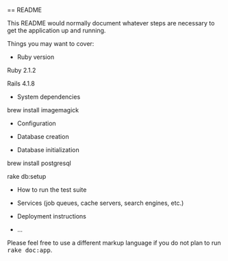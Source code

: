 == README

This README would normally document whatever steps are necessary to get the
application up and running.

Things you may want to cover:

* Ruby version
  
Ruby 2.1.2

Rails 4.1.8

* System dependencies

brew install imagemagick

* Configuration

* Database creation

* Database initialization

brew install postgresql

rake db:setup

* How to run the test suite

* Services (job queues, cache servers, search engines, etc.)

* Deployment instructions

* ...


Please feel free to use a different markup language if you do not plan to run
<tt>rake doc:app</tt>.
